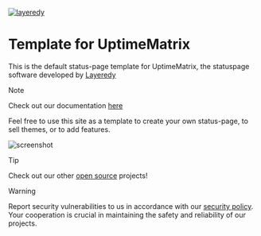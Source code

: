 [![layeredy](https://cdn.layeredy.com/uptimematrix/wordmark.png)](https://uptimematrix.com)

# Template for UptimeMatrix
This is the default status-page template for UptimeMatrix, the statuspage software developed by [Layeredy](https://layeredy.com)

> [!NOTE]
> Check out our documentation [here](https://github.com/uptimematrix/docs/wiki)

Feel free to use this site as a template to create your own status-page, to sell themes, or to add features. 

![screenshot](https://github.com/user-attachments/assets/8b089184-c663-49a9-ad2f-4a88e288f4c9)

> [!TIP]
> Check out our other [open source](https://github.com/layeredy) projects!

> [!WARNING]
> Report security vulnerabilities to us in accordance with our [security policy](https://layeredy.com/security-policy/). Your cooperation is crucial in maintaining the safety and reliability of our projects.
